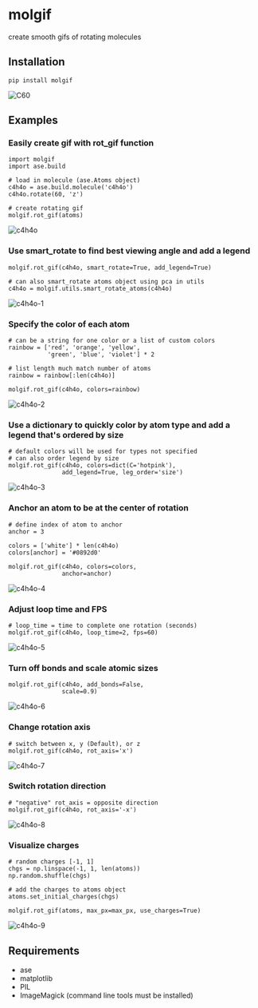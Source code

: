 # molgif

create smooth gifs of rotating molecules

## Installation

    pip install molgif

![C60](gifs/C60.gif)

## Examples

### Easily create gif with rot_gif function

    import molgif
    import ase.build

    # load in molecule (ase.Atoms object)
    c4h4o = ase.build.molecule('c4h4o')
    c4h4o.rotate(60, 'z')

    # create rotating gif
    molgif.rot_gif(atoms)

![c4h4o](gifs/C4H4O.gif)

### Use smart_rotate to find best viewing angle and add a legend

    molgif.rot_gif(c4h4o, smart_rotate=True, add_legend=True)

    # can also smart_rotate atoms object using pca in utils
    c4h4o = molgif.utils.smart_rotate_atoms(c4h4o)

![c4h4o-1](gifs/C4H4O-1.gif)

### Specify the color of each atom

    # can be a string for one color or a list of custom colors
    rainbow = ['red', 'orange', 'yellow',
               'green', 'blue', 'violet'] * 2

    # list length much match number of atoms
    rainbow = rainbow[:len(c4h4o)]

    molgif.rot_gif(c4h4o, colors=rainbow)

![c4h4o-2](gifs/C4H4O-2.gif)

### Use a dictionary to quickly color by atom type and add a legend that's ordered by size

    # default colors will be used for types not specified
    # can also order legend by size
    molgif.rot_gif(c4h4o, colors=dict(C='hotpink'),
                   add_legend=True, leg_order='size')

![c4h4o-3](gifs/C4H4O-3.gif)

### Anchor an atom to be at the center of rotation

    # define index of atom to anchor
    anchor = 3

    colors = ['white'] * len(c4h4o)
    colors[anchor] = '#0892d0'

    molgif.rot_gif(c4h4o, colors=colors,
                   anchor=anchor)

![c4h4o-4](gifs/C4H4O-4.gif)

### Adjust loop time and FPS

    # loop_time = time to complete one rotation (seconds)
    molgif.rot_gif(c4h4o, loop_time=2, fps=60)

![c4h4o-5](gifs/C4H4O-5.gif)

### Turn off bonds and scale atomic sizes

    molgif.rot_gif(c4h4o, add_bonds=False,
                   scale=0.9)

![c4h4o-6](gifs/C4H4O-6.gif)

### Change rotation axis

    # switch between x, y (Default), or z
    molgif.rot_gif(c4h4o, rot_axis='x')

![c4h4o-7](gifs/C4H4O-7.gif)

### Switch rotation direction

    # "negative" rot_axis = opposite direction
    molgif.rot_gif(c4h4o, rot_axis='-x')

![c4h4o-8](gifs/C4H4O-8.gif)

### Visualize charges

    # random charges [-1, 1]
    chgs = np.linspace(-1, 1, len(atoms))
    np.random.shuffle(chgs)

    # add the charges to atoms object
    atoms.set_initial_charges(chgs)

    molgif.rot_gif(atoms, max_px=max_px, use_charges=True)

![c4h4o-9](gifs/C4H4O-9.gif)

## Requirements

- ase
- matplotlib
- PIL
- ImageMagick (command line tools must be installed)
